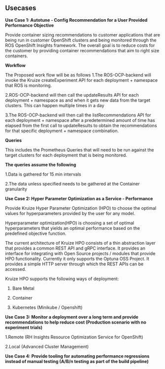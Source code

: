 ## Usecases

****Use Case 1**: Autotune - Config Recommendation for a User Provided Performance Objective**

Provide container sizing recommendations to customer applications that are being run in customer OpenShift clusters and being monitored through the 
ROS OpenShift Insights framework. The overall goal is to reduce costs for the customer by providing container recommendations that aim to right size 
containers.

**Workflow**

The Proposed work flow will be as follows
1.The ROS-OCP-backend will invoke the Kruize createExperiment API for each deployment + namespace that ROS is monitoring.

2.ROS-OCP-backend will then call the updateResults API for each deployment + namespace as and when it gets new data from the target clusters. 
This can happen multiple times in a day

3.The ROS-OCP-backend will then call the listRecommendations API for each deployment + namespace after a predetermined amount of time 
has elapsed from the first call to updateResults to obtain the recommendations for that specific deployment + namespace combination.

**Queries**

This includes the Prometheus Queries that will need to be run against the target clusters for each deployment that is being monitored.

**The queries assume the following**

1.Data is gathered for 15 min intervals

2.The data unless specified needs to be gathered at the Container granularity

**Use Case 2: Hyper Parameter Optimization as a Service - Performance**

Provide Kruize Hyper Parameter Optimization (HPO) to choose the optimal values for hyperparameters provided by the user for any model.

Hyperparameter optimization(HPO) is choosing a set of optimal hyperparameters that yields an optimal performance based on the 
predefined objective function.

The current architecture of Kruize HPO consists of a thin abstraction layer that provides a common REST API and gRPC 
interface. It provides an interface for integrating with Open Source projects / modules that provide HPO functionality. Currently it only supports the Optuna OSS Project. It provides a simple HTTP server through which the REST APIs can be accessed.

Kruize HPO supports the following ways of deployment:

1. Bare Metal

2. Container

3. Kubernetes (Minikube / Openshift)

**Use Case 3: Monitor a deployment over a long term and provide recommendations to help reduce cost (Production scenario with no experiment trials)**

1.Remote (RH Insights Resource Optimization Service for OpenShift)



2.Local (Advanced Cluster Management)


**Use Case 4: Provide tooling for automating performance regressions instead of manual testing (A/B/n testing as part of the build pipeline)**

